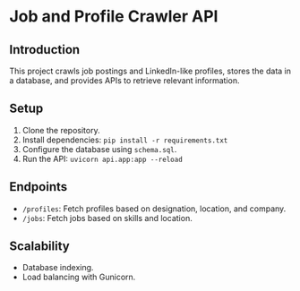 # Job and Profile Crawler API

## Introduction
This project crawls job postings and LinkedIn-like profiles, stores the data in a database, and provides APIs to retrieve relevant information.

## Setup
1. Clone the repository.
2. Install dependencies: `pip install -r requirements.txt`
3. Configure the database using `schema.sql`.
4. Run the API: `uvicorn api.app:app --reload`

## Endpoints
- `/profiles`: Fetch profiles based on designation, location, and company.
- `/jobs`: Fetch jobs based on skills and location.

## Scalability
- Database indexing.
- Load balancing with Gunicorn.
